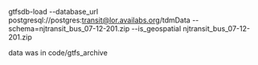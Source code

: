 gtfsdb-load --database_url postgresql://postgres:transit@lor.availabs.org/tdmData --schema=njtransit_bus_07-12-201.zip --is_geospatial njtransit_bus_07-12-201.zip

data was in code/gtfs_archive